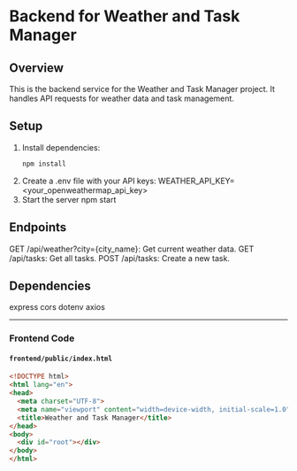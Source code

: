 # Backend for Weather and Task Manager

## Overview
This is the backend service for the Weather and Task Manager project. It handles API requests for weather data and task management.

## Setup
1. Install dependencies:
   ```bash
   npm install
2. Create a .env file with your API keys:
WEATHER_API_KEY=<your_openweathermap_api_key>
3. Start the server
npm start

 ## Endpoints
GET /api/weather?city={city_name}: Get current weather data.
GET /api/tasks: Get all tasks.
POST /api/tasks: Create a new task.

## Dependencies
express
cors
dotenv
axios

---

### **Frontend Code**

#### `frontend/public/index.html`
```html
<!DOCTYPE html>
<html lang="en">
<head>
  <meta charset="UTF-8">
  <meta name="viewport" content="width=device-width, initial-scale=1.0">
  <title>Weather and Task Manager</title>
</head>
<body>
  <div id="root"></div>
</body>
</html>
